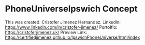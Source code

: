 # PhoneUniverseIpswich Concept
This was created: Cristofer Jimenez Hernandez.
LinkedIn: https://www.linkedin.com/in/cristofer-jimenez/
Portolfio: https://cristoferjimenez.uk/
Preview Link: https://certifiedjimenez.github.io/IpswichPhoneUniverse/html/index
